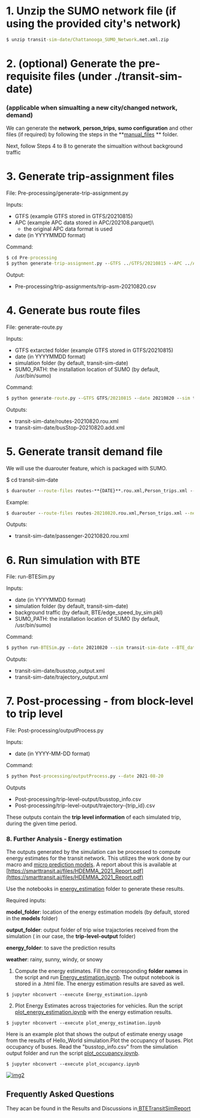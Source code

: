 # 1. Unzip the SUMO network file (if using the provided city's network)

```bat
$ unzip transit-sim-date/Chattanooga_SUMO_Network.net.xml.zip
```

# 2. (optional) Generate the pre-requisite files (under ./transit-sim-date)

### (applicable when simualting a new city/changed network, demand)

We can generate the **network**, **person_trips**, **sumo configuration** and other files (if required) by following the steps in the **[manual_files](manual_files) ** folder.

Next, follow Steps 4 to 8 to generate the simualtion without background traffic

# 3. Generate trip-assignment files

File: Pre-processing/generate-trip-assignment.py

Inputs:

- GTFS (example GTFS stored in GTFS/20210815)
- APC (example APC data stored in APC/202108.parquet)\
  - the original APC data format is used
- date (in YYYYMMDD format)

Command:

```bat
$ cd Pre-processing
$ python generate-trip-assignment.py --GTFS ../GTFS/20210815 --APC ../APC/202108.parquet --date 20210820
```

Output:

- Pre-processing/trip-assignments/trip-asm-20210820.csv

# 4. Generate bus route files

File: generate-route.py

Inputs:

- GTFS extarcted folder (example GTFS stored in GTFS/20210815)
- date (in YYYYMMDD format)
- simulation folder (by default, transit-sim-date)
- SUMO_PATH: the installation location of SUMO (by default, /usr/bin/sumo)

Command:

```bat
$ python generate-route.py --GTFS GTFS/20210815 --date 20210820 --sim transit-sim-date --SUMO_PATH /usr/bin/sumo
```

Outputs:

- transit-sim-date/routes-20210820.rou.xml
- transit-sim-date/busStop-20210820.add.xml

# 5. Generate transit demand file

We will use the duarouter feature, which is packaged with SUMO.

$ cd transit-sim-date

```bat
$ duarouter --route-files routes-**{DATE}**.rou.xml,Person_trips.xml --net-file Chattanooga_SUMO_Network.net.xml --unsorted-input --additional-files busStop-**{DATE}**.add.xml,parking.add.xml  --output-file passenger-**{DATE}**.rou.xml --ignore-errors
```

Example:

```bat
$ duarouter --route-files routes-20210820.rou.xml,Person_trips.xml --net-file Chattanooga_SUMO_Network.net.xml --unsorted-input --additional-files busStop-20210820.add.xml,parking.add.xml  --output-file passenger-20210820.rou.xml --ignore-errors
```

Outputs:

- transit-sim-date/passenger-20210820.rou.xml

# 6. Run simulation with BTE

File: run-BTESim.py

Inputs:

- date (in YYYYMMDD format)
- simulation folder (by default, transit-sim-date)
- background traffic (by default, BTE/edge_speed_by_sim.pkl)
- SUMO_PATH: the installation location of SUMO (by default, /usr/bin/sumo)

Command:

```bat
$ python run-BTESim.py --date 20210820 --sim transit-sim-date --BTE_data BTE/edge_speed_by_sim.pkl --SUMO_PATH /usr/bin/sumo
```

Outputs:

- transit-sim-date/busstop_output.xml
- transit-sim-date/trajectory_output.xml

# 7. Post-processing - from block-level to trip level

File: Post-processing/outputProcess.py

Inputs:

- date (in YYYY-MM-DD format)

Command:

```bat
$ python Post-processing/outputProcess.py --date 2021-08-20
```

Outputs

- Post-processing/trip-level-output/busstop_info.csv
- Post-processing/trip-level-output/trajectory-{trip_id}.csv

These outputs contain the **trip level information** of each simulated trip, during the given time period.

### 8. Further Analysis - Energy estimation

The outputs generated by the simulation can be processed to compute energy estimates for the transit network. This utilizes the work done by our macro and [micro prediction models](https://github.com/smarttransit-ai/micro-energy-prediction). A report about this is available at [https://smarttransit.ai/files/HDEMMA_2021_Report.pdf](https://smarttransit.ai/files/HDEMMA_2021_Report.pdf)

Use the notebooks in [energy_estimation](energy_estimation) folder to generate these results.

Required inputs:

**model_folder**: location of the energy estimation models (by default, stored in the **models** folder)

**output_folder**: output folder of trip wise trajactories received from the simulation ( in our case, the **trip-level-output** folder)

**energy_folder**: to save the prediction results

**weather**: rainy, sunny, windy, or snowy

1. Compute the energy estimates. Fill the corresponding **folder names** in the script and run [Energy_estimation.ipynb](energy_estimation/Energy_estimation.ipynb). The output notebook is stored in a .html file. The energy estimation results are saved as well.

```
$ jupyter nbconvert --execute Energy_estimation.ipynb
```

2. Plot Energy Estimates across trajectories for vehicles. Run the script [plot_energy_estimation.ipynb](energy_estimation/plot_energy_estimation.ipynb) with the energy estimation results.

```
$ jupyter nbconvert --execute plot_energy_estimation.ipynb
```

Here is an example plot that shows the output of estimate energy usage from the results of Hello_World simulation.Plot the occupancy of buses. Plot occupancy of buses. Read the "busstop_info.csv" from the simulation output folder and run the script [plot_occupancy.ipynb](manual_files/output/visulization%20example/plot_occupancy.ipynb).

```
$ jupyter nbconvert --execute plot_occupancy.ipynb
```

[![img2](https://file+.vscode-resource.vscode-cdn.net/e%3A/github-desktop/transit-gym/sim_with_bg_traffic/resources/hello_world_plot.PNG)](sim_without_bg_traffic\resources\hello_world_plot.PNG)

## Frequently Asked Questions

They acan be found in the Results and Discussions in[ BTETransitSimReport](..\docs\BTETransitSimReport.pdf)
